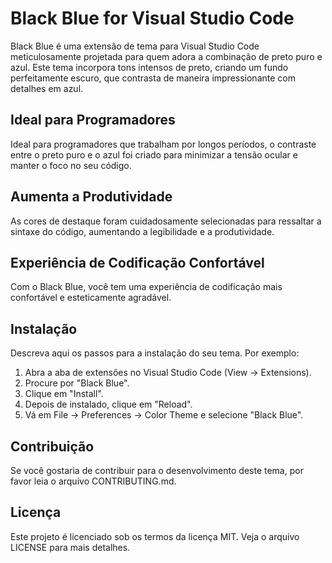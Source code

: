 # Black Blue for Visual Studio Code

Black Blue é uma extensão de tema para Visual Studio Code meticulosamente projetada para quem adora a combinação de preto puro e azul. Este tema incorpora tons intensos de preto, criando um fundo perfeitamente escuro, que contrasta de maneira impressionante com detalhes em azul.

## Ideal para Programadores

Ideal para programadores que trabalham por longos períodos, o contraste entre o preto puro e o azul foi criado para minimizar a tensão ocular e manter o foco no seu código.

## Aumenta a Produtividade

As cores de destaque foram cuidadosamente selecionadas para ressaltar a sintaxe do código, aumentando a legibilidade e a produtividade.

## Experiência de Codificação Confortável

Com o Black Blue, você tem uma experiência de codificação mais confortável e esteticamente agradável.

## Instalação

Descreva aqui os passos para a instalação do seu tema. Por exemplo:

1. Abra a aba de extensões no Visual Studio Code (View -> Extensions).
2. Procure por "Black Blue".
3. Clique em "Install".
4. Depois de instalado, clique em "Reload".
5. Vá em File -> Preferences -> Color Theme e selecione "Black Blue".

## Contribuição

Se você gostaria de contribuir para o desenvolvimento deste tema, por favor leia o arquivo CONTRIBUTING.md.

## Licença

Este projeto é licenciado sob os termos da licença MIT. Veja o arquivo LICENSE para mais detalhes.
